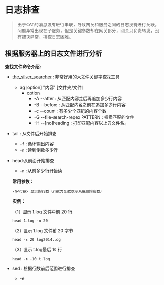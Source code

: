 # 日志排查

> 由于CAT的消息没有进行串联，导致网关和服务之间的日志没有进行关联。问题异常出现在子服务，但是关键参数却在网关部分，网关只负责转发，没有捕获异常，排查日志困难。

## 根据服务器上的日志文件进行分析

**查找文件命令介绍:** 

- [the_silver_searcher](https://github.com/ggreer/the_silver_searcher) : 非常好用的大文件关键字查找工具

  - ag [option] "内容" [文件夹/文件]
    - [option](https://github.com/ggreer/the_silver_searcher/blob/master/doc/ag.1.md)
      - -A --after : 从匹配内容之后再追加多少行内容
      - -B --before : 从匹配内容之前在追加多少行内容
      - -c --count : 有多少个匹配的内容个数
      - -G --file-search-regex PATTERN : 搜索匹配的文件
      - -H --[no]heading : 打印匹配内容以上的文件名。

- tail : 从文件后开始排查

  - `-f` : 循环输出内容
  - `-n` : 读到倒数多少行

- head:从前面开始排查

  - `-n` : 从前多少行开始读

  **常用参数：**

  ```
  -n<行数> 显示的行数（行数为复数表示从最后向前数）
  ```

  **实例：**

  （1）显示 1.log 文件中前 20 行

  ```
  head 1.log -n 20
  ```

  （2）显示 1.log 文件前 20 字节

  ```
  head -c 20 log2014.log
  ```

  （3）显示 t.log最后 10 行

  ```
  head -n -10 t.log
  ```

- sed : 根据行数前后范围进行排查

  - -e<script>或--expression=<script> 以选项中指定的script来处理输入的文本文件。
  - -f<script文件>或--file=<script文件> 以选项中指定的script文件来处理输入的文本文件。
  - -h或--help 显示帮助。
  - -n或--quiet或--silent 仅显示script处理后的结果。
  - -V或--version 显示版本信息。

- cat : 查找整个文本文件

  - **-n 或 --number**：由 1 开始对所有输出的行数编号。
  - **-b 或 --number-nonblank**：和 -n 相似，只不过对于空白行不编号。
  - **-s 或 --squeeze-blank**：当遇到有连续两行以上的空白行，就代换为一行的空白行。
  - **-v 或 --show-nonprinting**：使用 ^ 和 M- 符号，除了 LFD 和 TAB 之外。
  - **-E 或 --show-ends** : 在每行结束处显示 $。
  - **-T 或 --show-tabs**: 将 TAB 字符显示为 ^I。
  - **-A, --show-all**：等价于 -vET。
  - **-e：**等价于"-vE"选项；
  - **-t：**等价于"-vT"选项；

- more

  - Enter 向下n行，需要定义。默认为1行
  - **Ctrl+F 向下滚动一屏**
  - 空格键 向下滚动一屏
  - Ctrl+B 返回上一屏
  - = 输出当前行的行号
  - ：f 输出文件名和当前行的行号
  - V 调用vi编辑器
  - !命令 调用Shell，并执行命令
  - q 退出more
